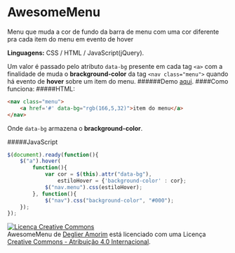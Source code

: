 # AwesomeMenu
Menu que muda a cor de fundo da barra de menu com uma cor diferente pra cada item do menu em evento de hover

**Linguagens:** CSS / HTML / JavaScript(jQuery).

Um valor é passado pelo atributo `data-bg` presente em cada tag `<a>` com a finalidade de muda o **brackground-color** da tag `<nav class="menu">` quando há evento de **hover** sobre um item do menu.
######Demo [aqui](http://codepen.io/deglier/pen/WQaPjK).
####Como funciona:
#####HTML:
```html
<nav class="menu">
    <a href='#' data-bg="rgb(166,5,32)">item do menu</a>
</nav>
```
Onde `data-bg` armazena o **brackground-color**.

#####JavaScript
```javascript
$(document).ready(function(){
    $("a").hover(
        function(){
            var cor = $(this).attr("data-bg"),
                estiloHover = {'background-color' : cor};
            $("nav.menu").css(estiloHover);
        }, function(){
            $("nav").css("background-color", "#000");
    });
});
```

<a rel="license" href="http://creativecommons.org/licenses/by/4.0/"><img alt="Licença Creative Commons" style="border-width:0" src="https://i.creativecommons.org/l/by/4.0/80x15.png" /></a><br /><span xmlns:dct="http://purl.org/dc/terms/" property="dct:title">AwesomeMenu</span> de <a xmlns:cc="http://creativecommons.org/ns#" href="https://github.com/deglier" property="cc:attributionName" rel="cc:attributionURL">Deglier Amorim</a> está licenciado com uma Licença <a rel="license" href="http://creativecommons.org/licenses/by/4.0/">Creative Commons - Atribuição 4.0 Internacional</a>.
